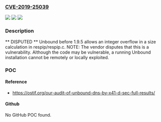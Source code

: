 ### [CVE-2019-25039](https://cve.mitre.org/cgi-bin/cvename.cgi?name=CVE-2019-25039)
![](https://img.shields.io/static/v1?label=Product&message=n%2Fa&color=blue)
![](https://img.shields.io/static/v1?label=Version&message=n%2Fa&color=blue)
![](https://img.shields.io/static/v1?label=Vulnerability&message=n%2Fa&color=brighgreen)

### Description

** DISPUTED ** Unbound before 1.9.5 allows an integer overflow in a size calculation in respip/respip.c. NOTE: The vendor disputes that this is a vulnerability. Although the code may be vulnerable, a running Unbound installation cannot be remotely or locally exploited.

### POC

#### Reference
- https://ostif.org/our-audit-of-unbound-dns-by-x41-d-sec-full-results/

#### Github
No GitHub POC found.

